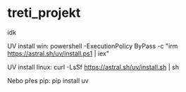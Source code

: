 # treti_projekt
idk


UV install win:
powershell -ExecutionPolicy ByPass -c "irm https://astral.sh/uv/install.ps1 | iex"

UV install linux:
curl -LsSf https://astral.sh/uv/install.sh | sh

Nebo přes pip:
pip install uv
